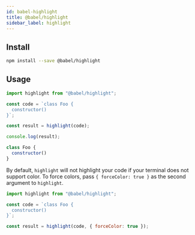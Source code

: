 ```yaml
---
id: babel-highlight
title: @babel/highlight
sidebar_label: highlight
---
```


## Install

```sh
npm install --save @babel/highlight
```

## Usage

```js
import highlight from "@babel/highlight";

const code = `class Foo {
  constructor()
}`;

const result = highlight(code);

console.log(result);
```

```js
class Foo {
  constructor()
}
```

By default, `highlight` will not highlight your code if your terminal does not support color. To force colors, pass `{ forceColor: true }` as the second argument to `highlight`.

```js
import highlight from "@babel/highlight";

const code = `class Foo {
  constructor()
}`;

const result = highlight(code, { forceColor: true });
```

